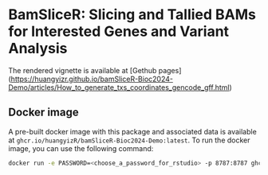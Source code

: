 # BamSliceR: Slicing and Tallied BAMs for Interested Genes and Variant Analysis

The rendered vignette is available at [Gethub pages] (https://huangyizr.github.io/bamSliceR-Bioc2024-Demo/articles/How_to_generate_txs_coordinates_gencode_gff.html)

## Docker image

A pre-built docker image with this package and associated data is available at `ghcr.io/huangyizR/bamSliceR-Bioc2024-Demo:latest`. To run the docker image, you can use the following command:

```sh
docker run -e PASSWORD=<choose_a_password_for_rstudio> -p 8787:8787 ghcr.io/huangyizR/bamSliceR-Bioc2024-Demo:latest
```
